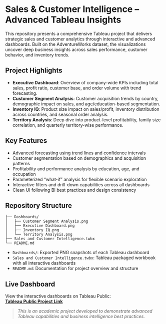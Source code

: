 # Sales & Customer Intelligence – Advanced Tableau Insights
This repository presents a comprehensive Tableau project that delivers strategic sales and customer analytics through interactive and advanced dashboards. Built on the AdventureWorks dataset, the visualizations uncover deep business insights across sales performance, customer behavior, and inventory trends.

## Project Highlights
- **Executive Dashboard**: Overview of company-wide KPIs including total sales, profit ratio, customer base, and order volume with trend forecasting.
- **Customer Segment Analysis**: Customer acquisition trends by country, demographic impact on sales, and age/education-based segmentation.
- **Inventory IQ**: Product size impact on sales/profit, inventory distribution across countries, and seasonal order analysis.
- **Territory Analysis**: Deep dive into product-level profitability, family size correlation, and quarterly territory-wise performance.

## Key Features
- Advanced forecasting using trend lines and confidence intervals  
- Customer segmentation based on demographics and acquisition patterns  
- Profitability and performance analysis by education, age, and occupation  
- Parameterized “what-if” analysis for flexible scenario exploration  
- Interactive filters and drill-down capabilities across all dashboards  
- Clean UI following BI best practices and design consistency

## Repository Structure
```
├── Dashboards/
│   ├── Customer Segment Analysis.png
│   ├── Executive Dashboard.png
│   ├── Inventory IQ.png
│   └── Territory Analysis.png
├── Sales and Customer Intelligence.twbx
└── README.md
```

- `Dashboards/`: Exported PNG snapshots of each Tableau dashboard  
- `Sales and Customer Intelligence.twbx`: Tableau packaged workbook with all interactive dashboards  
- `README.md`: Documentation for project overview and structure

## Live Dashboard  
View the interactive dashboards on Tableau Public:  
**[Tableau Public Project Link](https://public.tableau.com/app/profile/vinod.nithin.kumar.rachakonda/viz/Full-FunnelBIonAdventureWorksAnEnd-to-EndTableauAnalysis/ExecutiveDashboard)**

> *This is an academic project developed to demonstrate advanced Tableau capabilities and business intelligence best practices.*
